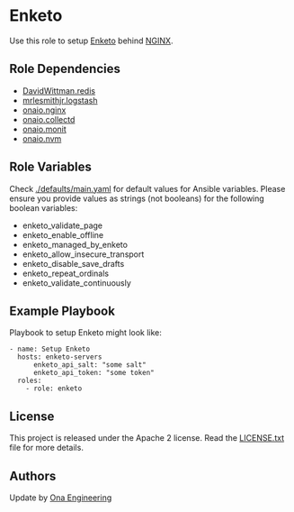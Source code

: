 Enketo
======

Use this role to setup [Enketo](https://enketo.org) behind [NGINX](https://nginx.org/en).
 
Role Dependencies
-----------------

 - [DavidWittman.redis](https://github.com/DavidWittman/ansible-redis)
 - [mrlesmithjr.logstash](https://github.com/mrlesmithjr/ansible-logstash)
 - [onaio.nginx](http://github.com/onaio/ansible-nginx)
 - [onaio.collectd](http://github.com/onaio/ansible-collectd)
 - [onaio.monit](http://github.com/onaio/ansible-monit)
 - [onaio.nvm](http://github.com/onaio/ansible-nvm)


Role Variables
--------------

Check [./defaults/main.yaml](./defaults/main.yaml) for default values for Ansible variables. Please ensure you provide values as strings (not booleans) for the following boolean variables:
- enketo_validate_page
- enketo_enable_offline
- enketo_managed_by_enketo
- enketo_allow_insecure_transport
- enketo_disable_save_drafts
- enketo_repeat_ordinals
- enketo_validate_continuously

Example Playbook
----------------

Playbook to setup Enketo might look like:

    - name: Setup Enketo
      hosts: enketo-servers
          enketo_api_salt: "some salt"
          enketo_api_token: "some token"
      roles:
        - role: enketo

License
-------

This project is released under the Apache 2 license. Read the [LICENSE.txt](./LICENSE.txt) file for more details.

Authors
-------

Update by [Ona Engineering](https://ona.io)